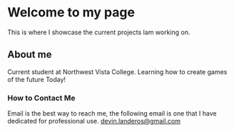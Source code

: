 # Welcome to my page
This is where I showcase the current projects Iam working on.

## About me 
Current student at Northwest Vista College. Learning how to create games of the future Today!

### How to Contact Me
Email is the best way to reach me, the following email is one that I have dedicated for professional use. devin.landeros@gmail.com
